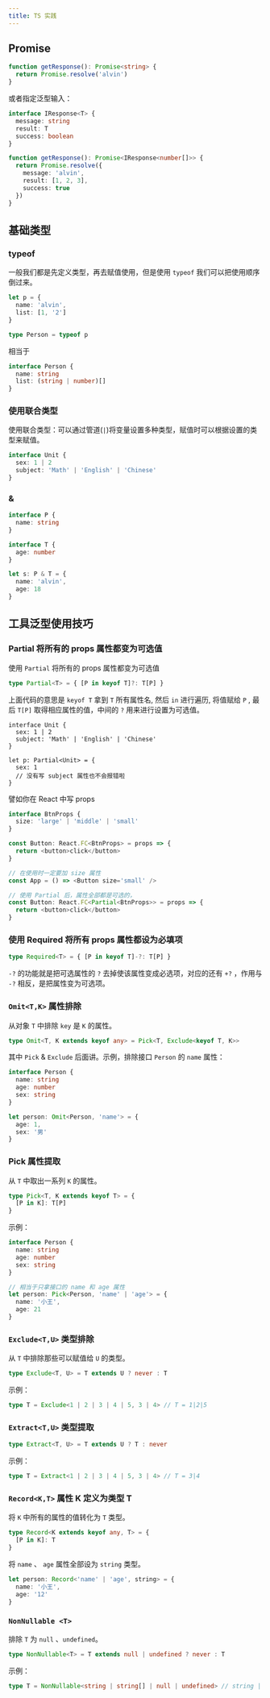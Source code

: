 ```yaml
---
title: TS 实践
---
```


## Promise

```ts
function getResponse(): Promise<string> {
  return Promise.resolve('alvin')
}
```

或者指定泛型输入：

```ts
interface IResponse<T> {
  message: string
  result: T
  success: boolean
}

function getResponse(): Promise<IResponse<number[]>> {
  return Promise.resolve({
    message: 'alvin',
    result: [1, 2, 3],
    success: true
  })
}
```

## 基础类型

### typeof

一般我们都是先定义类型，再去赋值使用，但是使用 `typeof` 我们可以把使用顺序倒过来。

```ts
let p = {
  name: 'alvin',
  list: [1, '2']
}

type Person = typeof p
```

相当于

```ts
interface Person {
  name: string
  list: (string | number)[]
}
```

### 使用联合类型

使用联合类型：可以通过管道(`|`)将变量设置多种类型，赋值时可以根据设置的类型来赋值。

```ts
interface Unit {
  sex: 1 | 2
  subject: 'Math' | 'English' | 'Chinese'
}
```

### &

```ts
interface P {
  name: string
}

interface T {
  age: number
}

let s: P & T = {
  name: 'alvin',
  age: 18
}
```

## 工具泛型使用技巧

### Partial 将所有的 props 属性都变为可选值

使用 `Partial` 将所有的 props 属性都变为可选值

```ts
type Partial<T> = { [P in keyof T]?: T[P] }
```

上面代码的意思是 `keyof T` 拿到 `T` 所有属性名, 然后 `in` 进行遍历, 将值赋给 `P` , 最后 `T[P]` 取得相应属性的值，中间的 `?` 用来进行设置为可选值。

```tsx
interface Unit {
  sex: 1 | 2
  subject: 'Math' | 'English' | 'Chinese'
}

let p: Partial<Unit> = {
  sex: 1
  // 没有写 subject 属性也不会报错啦
}
```

譬如你在 React 中写 props

```ts
interface BtnProps {
  size: 'large' | 'middle' | 'small'
}

const Button: React.FC<BtnProps> = props => {
  return <button>click</button>
}

// 在使用时一定要加 size 属性
const App = () => <Button size='small' />

// 使用 Partial 后，属性全部都是可选的，
const Button: React.FC<Partial<BtnProps>> = props => {
  return <button>click</button>
}
```

### 使用 Required 将所有 props 属性都设为必填项

```ts
type Required<T> = { [P in keyof T]-?: T[P] }
```

`-?` 的功能就是把可选属性的 `?` 去掉使该属性变成必选项，对应的还有 `+?` ，作用与 `-?` 相反，是把属性变为可选项。

### `Omit<T,K>` 属性排除

从对象 `T` 中排除 `key` 是 `K` 的属性。

```ts
type Omit<T, K extends keyof any> = Pick<T, Exclude<keyof T, K>>
```

其中 `Pick` & `Exclude` 后面讲。示例，排除接口 `Person` 的 `name` 属性：

```ts
interface Person {
  name: string
  age: number
  sex: string
}

let person: Omit<Person, 'name'> = {
  age: 1,
  sex: '男'
}
```

### Pick 属性提取

从 `T` 中取出一系列 `K` 的属性。

```ts
type Pick<T, K extends keyof T> = {
  [P in K]: T[P]
}
```

示例：

```ts
interface Person {
  name: string
  age: number
  sex: string
}

// 相当于只拿接口的 name 和 age 属性
let person: Pick<Person, 'name' | 'age'> = {
  name: '小王',
  age: 21
}
```

### `Exclude<T,U>` 类型排除

从 `T` 中排除那些可以赋值给 `U` 的类型。

```ts
type Exclude<T, U> = T extends U ? never : T
```

示例：

```ts
type T = Exclude<1 | 2 | 3 | 4 | 5, 3 | 4> // T = 1|2|5
```

### `Extract<T,U>` 类型提取

```ts
type Extract<T, U> = T extends U ? T : never
```

示例：

```ts
type T = Extract<1 | 2 | 3 | 4 | 5, 3 | 4> // T = 3|4
```

### `Record<K,T>` 属性 K 定义为类型 T

将 `K` 中所有的属性的值转化为 `T` 类型。

```ts
type Record<K extends keyof any, T> = {
  [P in K]: T
}
```

将 `name` 、 `age` 属性全部设为 `string` 类型。

```ts
let person: Record<'name' | 'age', string> = {
  name: '小王',
  age: '12'
}
```

### `NonNullable <T>`

排除 `T` 为 `null` 、`undefined`。

```ts
type NonNullable<T> = T extends null | undefined ? never : T
```

示例：

```ts
type T = NonNullable<string | string[] | null | undefined> // string | string[]
```
